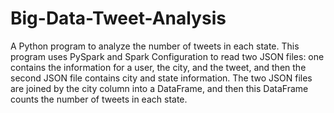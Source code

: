 # Big-Data-Tweet-Analysis

A Python program to analyze the number of tweets in each state. This program uses PySpark and Spark Configuration to read two JSON files: one contains the information for a user, the city, and the tweet, and then the second JSON file contains city and state information. The two JSON files are joined by the city column into a DataFrame, and then this DataFrame counts the number of tweets in each state.
